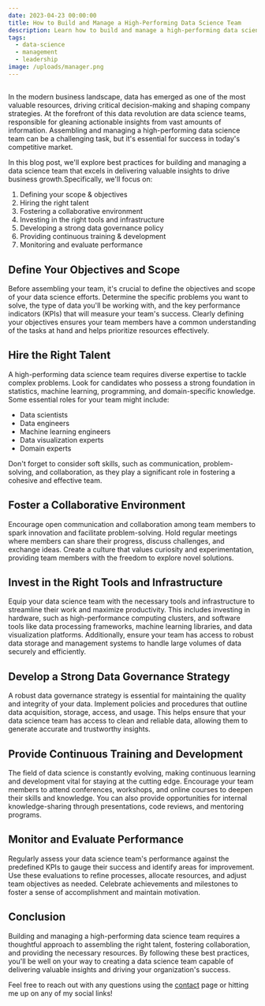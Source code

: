 ```yaml
---
date: 2023-04-23 00:00:00
title: How to Build and Manage a High-Performing Data Science Team
description: Learn how to build and manage a high-performing data science team.
tags:
  - data-science
  - management
  - leadership
image: /uploads/manager.png
---
```

##

In the modern business landscape, data has emerged as one of the most valuable resources, driving critical decision-making and shaping company strategies. At the forefront of this data revolution are data science teams, responsible for gleaning actionable insights from vast amounts of information. Assembling and managing a high-performing data science team can be a challenging task, but it's essential for success in today's competitive market.

In this blog post, we'll explore best practices for building and managing a data science team that excels in delivering valuable insights to drive business growth.Specifically, we'll focus on:&nbsp;

1. Defining your scope & objectives
2. Hiring the right talent
3. Fostering a collaborative environment
4. Investing in the right tools and infrastructure
5. Developing a strong data governance policy
6. Providing continuous training & development
7. Monitoring and evaluate performance

## Define Your Objectives and Scope

Before assembling your team, it's crucial to define the objectives and scope of your data science efforts. Determine the specific problems you want to solve, the type of data you'll be working with, and the key performance indicators (KPIs) that will measure your team's success. Clearly defining your objectives ensures your team members have a common understanding of the tasks at hand and helps prioritize resources effectively.

## Hire the Right Talent

A high-performing data science team requires diverse expertise to tackle complex problems. Look for candidates who possess a strong foundation in statistics, machine learning, programming, and domain-specific knowledge. Some essential roles for your team might include:

* Data scientists
* Data engineers
* Machine learning engineers
* Data visualization experts
* Domain experts

Don't forget to consider soft skills, such as communication, problem-solving, and collaboration, as they play a significant role in fostering a cohesive and effective team.

## Foster a Collaborative Environment

Encourage open communication and collaboration among team members to spark innovation and facilitate problem-solving. Hold regular meetings where members can share their progress, discuss challenges, and exchange ideas. Create a culture that values curiosity and experimentation, providing team members with the freedom to explore novel solutions.

## Invest in the Right Tools and Infrastructure

Equip your data science team with the necessary tools and infrastructure to streamline their work and maximize productivity. This includes investing in hardware, such as high-performance computing clusters, and software tools like data processing frameworks, machine learning libraries, and data visualization platforms. Additionally, ensure your team has access to robust data storage and management systems to handle large volumes of data securely and efficiently.

## Develop a Strong Data Governance Strategy

A robust data governance strategy is essential for maintaining the quality and integrity of your data. Implement policies and procedures that outline data acquisition, storage, access, and usage. This helps ensure that your data science team has access to clean and reliable data, allowing them to generate accurate and trustworthy insights.

## Provide Continuous Training and Development

The field of data science is constantly evolving, making continuous learning and development vital for staying at the cutting edge. Encourage your team members to attend conferences, workshops, and online courses to deepen their skills and knowledge. You can also provide opportunities for internal knowledge-sharing through presentations, code reviews, and mentoring programs.

## Monitor and Evaluate Performance

Regularly assess your data science team's performance against the predefined KPIs to gauge their success and identify areas for improvement. Use these evaluations to refine processes, allocate resources, and adjust team objectives as needed. Celebrate achievements and milestones to foster a sense of accomplishment and maintain motivation.

## Conclusion

Building and managing a high-performing data science team requires a thoughtful approach to assembling the right talent, fostering collaboration, and providing the necessary resources. By following these best practices, you'll be well on your way to creating a data science team capable of delivering valuable insights and driving your organization's success.

Feel free to reach out with any questions using the&nbsp;[contact](https://zakraicik.xyz/contact/)&nbsp;page or hitting me up on any of my social links!